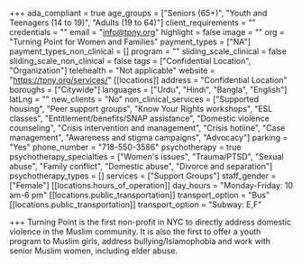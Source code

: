 +++
ada_compliant = true
age_groups = ["Seniors (65+)", "Youth and Teenagers (14 to 19)", "Adults (19 to 64)"]
client_requirements = ""
credentials = ""
email = "info@tpny.org"
highlight = false
image = ""
org = "Turning Point for Women and Families"
payment_types = ["NA"]
payment_types_non_clinical = []
program = ""
sliding_scale_clinical = false
sliding_scale_non_clinical = false
tags = ["Confidential Location", "Organization"]
telehealth = "Not applicable"
website = "https://tpny.org/services/"
[[locations]]
address = "Confidential Location"
boroughs = ["Citywide"]
languages = ["Urdu", "Hindi", "Bangla", "English"]
latLng = ""
new_clients = "No"
non_clinical_services = ["Supported housing", "Peer support groups", "Know Your Rights workshops", "ESL classes", "Entitlement/benefits/SNAP assistance", "Domestic violence counseling", "Crisis intervention and management", "Crisis hotline", "Case management", "Awareness and stigma campaigns", "Advocacy"]
parking = "Yes"
phone_number = "718-550-3586"
psychotherapy = true
psychotherapy_specialties = ["Women's issues", "Trauma/PTSD", "Sexual abuse", "Family conflict", "Domestic abuse", "Divorce and separation"]
psychotherapy_types = []
services = ["Support Groups"]
staff_gender = ["Female"]
[[locations.hours_of_operation]]
day_hours = "Monday-Friday: 10 am-6 pm"
[[locations.public_transportation]]
transport_option = "Bus"
[[locations.public_transportation]]
transport_option = "Subway: E,F"

+++
Turning Point is the first non-profit in NYC to directly address domestic violence in the Muslim community. It is also the first to offer a youth program to Muslim girls, address bullying/Islamophobia and work with senior Muslim women, including elder abuse.